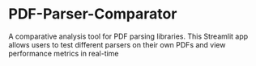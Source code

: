 # PDF-Parser-Comparator
A comparative analysis tool for PDF parsing libraries. This Streamlit app allows users to test different parsers on their own PDFs and view performance metrics in real-time
